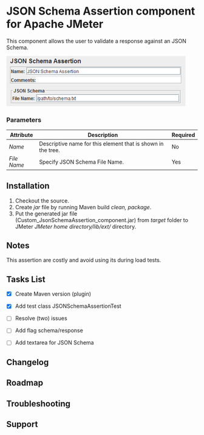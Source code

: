 # JSON Schema Assertion component for Apache JMeter

This component allows the user to validate a response against an JSON Schema.

![Screenshot for Control-Panel of JSON Schema Assertion](/JSONSchemaAssertion.png)

### Parameters

Attribute | Description | Required
------------ | ------------- | -------------
_Name_ | Descriptive name for this element that is shown in the tree. | No
_File Name_ | Specify JSON Schema File Name. | Yes


## Installation

1. Checkout the source.
2. Create _jar_ file by running Maven build _clean, package_.
3. Put the generated jar file (Custom_JsonSchemaAssertion_component.jar) from _target_ folder to JMeter _JMeter home directory/lib/ext/_ directory.


## Notes

This assertion are costly and avoid using its during load tests.


## Tasks List
- [x] Create Maven version (plugin)
- [x] Add test class JSONSchemaAssertionTest
- [ ] Resolve (two) issues
- [ ] Add flag schema/response
- [ ] Add textarea for JSON Schema


## Changelog


## Roadmap

## Troubleshooting

## Support

